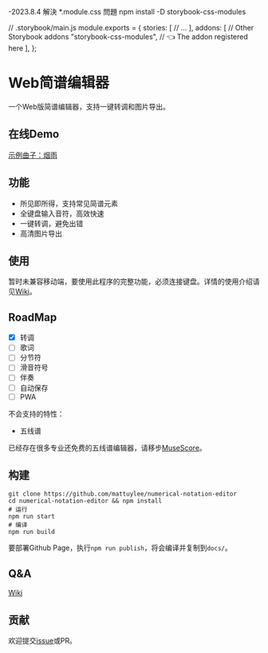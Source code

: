 
-2023.8.4 解決 *.module.css 問題
	npm install -D storybook-css-modules
	
// .storybook/main.js
module.exports = {
  stories: [
    // ...
  ],
  addons: [
    // Other Storybook addons
    "storybook-css-modules", // 👈 The addon registered here
  ],
};
# Web简谱编辑器
一个Web版简谱编辑器，支持一键转调和图片导出。

## 在线Demo
[示例曲子：烟雨](https://mattuylee.github.io/numerical-notation-editor/editor/?loadExample)

## 功能
* 所见即所得，支持常见简谱元素
* 全键盘输入音符，高效快速
* 一键转调，避免出错
* 高清图片导出

## 使用
暂时未兼容移动端，要使用此程序的完整功能，必须连接键盘。详情的使用介绍请见[Wiki](https://github.com/mattuylee/numerical-notation-editor/wiki/%E4%BD%BF%E7%94%A8%E6%95%99%E7%A8%8B)。

## RoadMap
- [x] 转调
- [ ] 歌词
- [ ] 分节符
- [ ] 滑音符号
- [ ] 伴奏
- [ ] 自动保存
- [ ] PWA

不会支持的特性：
- 五线谱

已经存在很多专业还免费的五线谱编辑器，请移步[MuseScore](https://musescore.org)。

## 构建
```shell
git clone https://github.com/mattuylee/numerical-notation-editor
cd numerical-notation-editor && npm install
# 运行
npm run start
# 编译
npm run build
```
要部署Github Page，执行`npm run publish`，将会编译并复制到`docs/`。

## Q&A
[Wiki](https://github.com/mattuylee/numerical-notation-editor/wiki)

## 贡献
欢迎提交[issue](https://github.com/mattuylee/numerical-notation-editor/issues/new)或PR。
